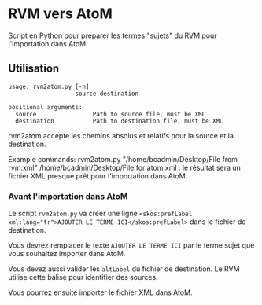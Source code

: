 # RVM vers AtoM
 
Script en Python pour préparer les termes "sujets" du RVM pour l'importation dans AtoM.

## Utilisation

```
usage: rvm2atom.py [-h]
                   source destination

positional arguments:
  source                Path to source file, must be XML
  destination           Path to destination file, must be XML

```

rvm2atom accepte les chemins absolus et relatifs pour la source et la destination.

Example commands:
rvm2atom.py "/home/bcadmin/Desktop/File from rvm.xml" /home/bcadmin/Desktop/File for atom.xml : le résultat sera un fichier XML presque prêt pour l'importation dans AtoM.

### Avant l'importation dans AtoM

Le script `rvm2atom.py` va créer une ligne `<skos:prefLabel xml:lang="fr">AJOUTER LE TERME ICI</skos:prefLabel>` dans le fichier de destination.

Vous devrez remplacer le texte `AJOUTER LE TERME ICI` par le terme sujet que vous souhaitez importer dans AtoM.

Vous devez aussi valider les `altLabel` du fichier de destination. Le RVM utilise cette balise pour identifier des sources.

Vous pourrez ensuite importer le fichier XML dans AtoM.